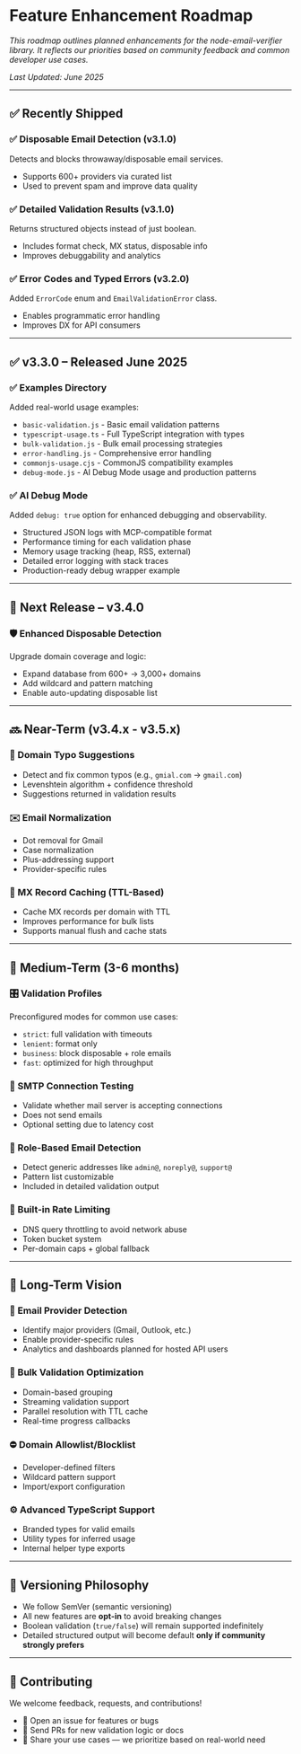# Feature Enhancement Roadmap

_This roadmap outlines planned enhancements for the node-email-verifier library. It reflects our
priorities based on community feedback and common developer use cases._

_Last Updated: June 2025_

---

## ✅ Recently Shipped

### ✅ Disposable Email Detection (v3.1.0)

Detects and blocks throwaway/disposable email services.

- Supports 600+ providers via curated list
- Used to prevent spam and improve data quality

### ✅ Detailed Validation Results (v3.1.0)

Returns structured objects instead of just boolean.

- Includes format check, MX status, disposable info
- Improves debuggability and analytics

### ✅ Error Codes and Typed Errors (v3.2.0)

Added `ErrorCode` enum and `EmailValidationError` class.

- Enables programmatic error handling
- Improves DX for API consumers

---

## ✅ v3.3.0 – Released June 2025

### ✅ Examples Directory

Added real-world usage examples:

- `basic-validation.js` - Basic email validation patterns
- `typescript-usage.ts` - Full TypeScript integration with types
- `bulk-validation.js` - Bulk email processing strategies
- `error-handling.js` - Comprehensive error handling
- `commonjs-usage.cjs` - CommonJS compatibility examples
- `debug-mode.js` - AI Debug Mode usage and production patterns

### ✅ AI Debug Mode

Added `debug: true` option for enhanced debugging and observability.

- Structured JSON logs with MCP-compatible format
- Performance timing for each validation phase
- Memory usage tracking (heap, RSS, external)
- Detailed error logging with stack traces
- Production-ready debug wrapper example

---

## 🚀 Next Release – v3.4.0

### 🛡️ Enhanced Disposable Detection

Upgrade domain coverage and logic:

- Expand database from 600+ → 3,000+ domains
- Add wildcard and pattern matching
- Enable auto-updating disposable list

---

## 🔜 Near-Term (v3.4.x - v3.5.x)

### 🧠 Domain Typo Suggestions

- Detect and fix common typos (e.g., `gmial.com` → `gmail.com`)
- Levenshtein algorithm + confidence threshold
- Suggestions returned in validation results

### ✉️ Email Normalization

- Dot removal for Gmail
- Case normalization
- Plus-addressing support
- Provider-specific rules

### 💾 MX Record Caching (TTL-Based)

- Cache MX records per domain with TTL
- Improves performance for bulk lists
- Supports manual flush and cache stats

---

## 🧪 Medium-Term (3-6 months)

### 🎛️ Validation Profiles

Preconfigured modes for common use cases:

- `strict`: full validation with timeouts
- `lenient`: format only
- `business`: block disposable + role emails
- `fast`: optimized for high throughput

### 🔌 SMTP Connection Testing

- Validate whether mail server is accepting connections
- Does not send emails
- Optional setting due to latency cost

### 👤 Role-Based Email Detection

- Detect generic addresses like `admin@`, `noreply@`, `support@`
- Pattern list customizable
- Included in detailed validation output

### 🚦 Built-in Rate Limiting

- DNS query throttling to avoid network abuse
- Token bucket system
- Per-domain caps + global fallback

---

## 🔮 Long-Term Vision

### 🧠 Email Provider Detection

- Identify major providers (Gmail, Outlook, etc.)
- Enable provider-specific rules
- Analytics and dashboards planned for hosted API users

### 🧩 Bulk Validation Optimization

- Domain-based grouping
- Streaming validation support
- Parallel resolution with TTL cache
- Real-time progress callbacks

### ⛔ Domain Allowlist/Blocklist

- Developer-defined filters
- Wildcard pattern support
- Import/export configuration

### ⚙️ Advanced TypeScript Support

- Branded types for valid emails
- Utility types for inferred usage
- Internal helper type exports

---

## 🔄 Versioning Philosophy

- We follow SemVer (semantic versioning)
- All new features are **opt-in** to avoid breaking changes
- Boolean validation (`true/false`) will remain supported indefinitely
- Detailed structured output will become default **only if community strongly prefers**

---

## 🧠 Contributing

We welcome feedback, requests, and contributions!

- 📣 Open an issue for features or bugs
- 🔧 Send PRs for new validation logic or docs
- 💬 Share your use cases — we prioritize based on real-world need
